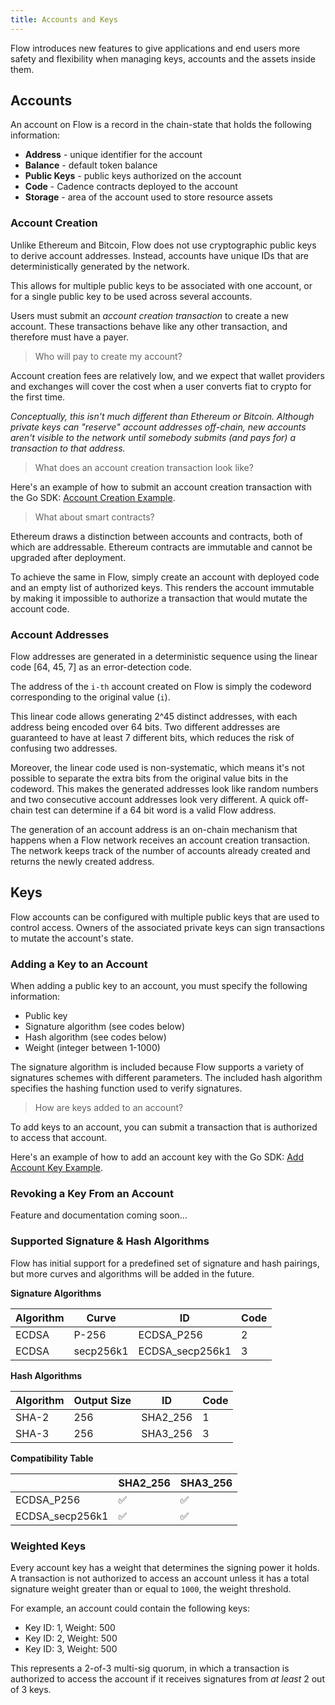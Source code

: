 ```yaml
---
title: Accounts and Keys
---
```


Flow introduces new features to give applications and end users more safety and flexibility when managing keys, accounts and the assets inside them.

## Accounts

An account on Flow is a record in the chain-state that holds the following information:

- **Address** - unique identifier for the account
- **Balance** - default token balance
- **Public Keys** - public keys authorized on the account
- **Code** - Cadence contracts deployed to the account
- **Storage** - area of the account used to store resource assets

### Account Creation

Unlike Ethereum and Bitcoin, Flow does not use cryptographic public keys to derive account addresses. Instead, accounts have unique IDs that are deterministically generated by the network.

This allows for multiple public keys to be associated with one account, or for a single public key to be used across several accounts.

Users must submit an _account creation transaction_ to create a new account. These transactions behave like any other transaction, and therefore must have a payer.

> Who will pay to create my account?

Account creation fees are relatively low, and we expect that wallet providers and exchanges will cover the cost when a user converts fiat to crypto for the first time.

_Conceptually, this isn't much different than Ethereum or Bitcoin. Although private keys can "reserve" account addresses off-chain, new accounts aren't visible to the network until somebody submits (and pays for) a transaction to that address._

> What does an account creation transaction look like?

Here's an example of how to submit an account creation transaction with the Go SDK: [Account Creation Example](https://github.com/onflow/flow-go-sdk/blob/master/examples/create_account/main.go).

> What about smart contracts?

Ethereum draws a distinction between accounts and contracts, both of which are addressable. Ethereum contracts are immutable and cannot be upgraded after deployment.

To achieve the same in Flow, simply create an account with deployed code and an empty list of authorized keys. This renders the account immutable by making it impossible to authorize a transaction that would mutate the account code.

### Account Addresses

Flow addresses are generated in a deterministic sequence using the 
linear code [64, 45, 7] as an error-detection code.

The address of the `i-th` account created on Flow is simply the 
codeword corresponding to the original value (`i`).

This linear code allows generating 2^45 distinct addresses, 
with each address being encoded over 64 bits. 
Two different addresses are guaranteed to have at least 7 different bits, 
which reduces the risk of confusing two addresses.

Moreover, the linear code used is non-systematic, 
which means it's not possible to separate the extra bits from the original 
value bits in the codeword. This makes the generated addresses look like 
random numbers and two consecutive account addresses look very different.
A quick off-chain test can determine if a 64 bit word is a valid Flow address.

The generation of an account address is an on-chain mechanism that 
happens when a Flow network receives an account creation transaction. 
The network keeps track of the number of accounts already created and 
returns the newly created address.

## Keys

Flow accounts can be configured with multiple public keys that are used to control access. Owners of the associated private keys can sign transactions to mutate the account's state.

### Adding a Key to an Account

When adding a public key to an account, you must specify the following information:

- Public key
- Signature algorithm (see codes below)
- Hash algorithm (see codes below)
- Weight (integer between 1-1000)

The signature algorithm is included because Flow supports a variety of signatures schemes 
with different parameters. The included hash algorithm specifies the hashing function 
used to verify signatures.

> How are keys added to an account?

To add keys to an account, you can submit a transaction that is authorized to access that account.

Here's an example of how to add an account key with the Go SDK: [Add Account Key Example](https://github.com/onflow/flow-go-sdk/blob/master/examples/add_account_key/main.go).

### Revoking a Key From an Account

Feature and documentation coming soon...

### Supported Signature & Hash Algorithms

Flow has initial support for a predefined set of signature and hash pairings, 
but more curves and algorithms will be added in the future.

**Signature Algorithms** 

| Algorithm    | Curve     | ID              | Code |
|--------------|-----------|-----------------|------|
| ECDSA        | P-256     | ECDSA_P256      | 2    |
| ECDSA        | secp256k1 | ECDSA_secp256k1 | 3    |

**Hash Algorithms**

| Algorithm    | Output Size | ID              | Code |
|--------------|-------------|-----------------|------|
| SHA-2        | 256         | SHA2_256        | 1    |
| SHA-3        | 256         | SHA3_256        | 3    |

**Compatibility Table**

|                 | SHA2_256 | SHA3_256 | 
|-----------------|----------|----------|
| ECDSA_P256      | ✅       | ✅       | 
| ECDSA_secp256k1 | ✅       | ✅       | 

### Weighted Keys

Every account key has a weight that determines the signing power it holds. 
A transaction is not authorized to access an account unless it has a total 
signature weight greater than or equal to `1000`, the weight threshold.

For example, an account could contain the following keys:

- Key ID: 1, Weight: 500
- Key ID: 2, Weight: 500
- Key ID: 3, Weight: 500

This represents a 2-of-3 multi-sig quorum, in which a transaction is authorized to access the account if it receives signatures from _at least_ 2 out of 3 keys.
